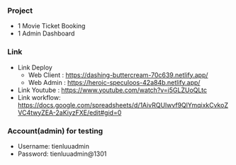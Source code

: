 ### **Project**

-  1 Movie Ticket Booking
-  1 Admin Dashboard

### **Link**

-  Link Deploy
   -  Web Client : https://dashing-buttercream-70c639.netlify.app/
   -  Web Admin : https://heroic-speculoos-42a84b.netlify.app/
-  Link Youtube : https://www.youtube.com/watch?v=i5GLZUoQLtc
-  Link workflow: https://docs.google.com/spreadsheets/d/1AivRQUlwvf9QlYmqixkCvkoZVC4twyZEA-2aKiyzFXE/edit#gid=0

### **Account(admin) for testing**

-  Username: tienluuadmin
-  Password: tienluuadmin@1301
